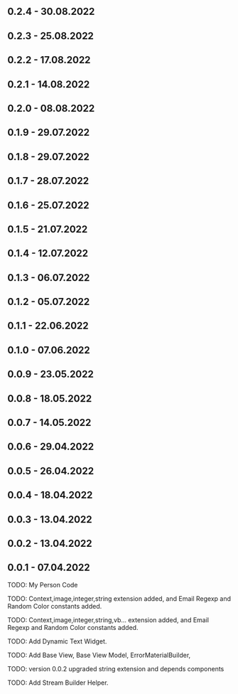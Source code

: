 ## 0.2.4 - 30.08.2022
## 0.2.3 - 25.08.2022
## 0.2.2 - 17.08.2022
## 0.2.1 - 14.08.2022
## 0.2.0 - 08.08.2022
## 0.1.9 - 29.07.2022
## 0.1.8 - 29.07.2022
## 0.1.7 - 28.07.2022
## 0.1.6 - 25.07.2022
## 0.1.5 - 21.07.2022
## 0.1.4 - 12.07.2022
## 0.1.3 - 06.07.2022
## 0.1.2 - 05.07.2022
## 0.1.1 - 22.06.2022
## 0.1.0 - 07.06.2022
## 0.0.9 - 23.05.2022
## 0.0.8 - 18.05.2022
## 0.0.7 - 14.05.2022
## 0.0.6 - 29.04.2022
## 0.0.5 - 26.04.2022
## 0.0.4 - 18.04.2022
## 0.0.3 - 13.04.2022
## 0.0.2 - 13.04.2022
## 0.0.1 - 07.04.2022

TODO: My Person Code

TODO: Context,image,integer,string extension added, and Email Regexp and Random Color constants added.

TODO: Context,image,integer,string,vb... extension added, and Email Regexp and Random Color constants added.

TODO: Add Dynamic Text Widget.

TODO: Add Base View, Base View Model, ErrorMaterialBuilder,

TODO: version 0.0.2 upgraded string extension and depends components

TODO: Add Stream Builder Helper.
